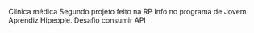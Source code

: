 Clinica médica
Segundo projeto feito na RP Info no programa de Jovem Aprendiz Hipeople.
Desafio consumir API
